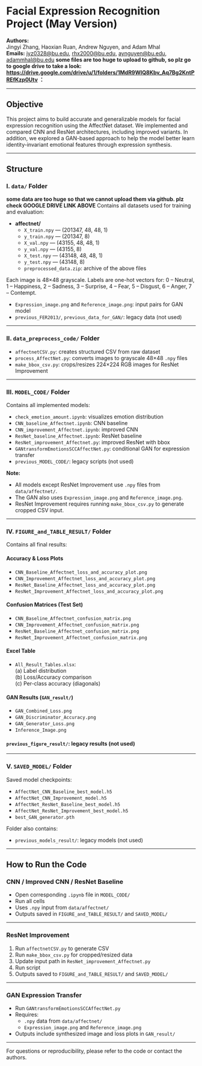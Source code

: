 # Facial Expression Recognition Project (May Version)

**Authors:**  
Jingyi Zhang, Haoxian Ruan, Andrew Nguyen, and Adam Mhal  
**Emails:** jyz0328@bu.edu, rhx2000@bu.edu, aynguyen@bu.edu, adammhal@bu.edu
**some files are too huge to upload to github, so plz go to google drive to take a look: https://drive.google.com/drive/u/1/folders/1MdR9WIQ8Kbv_Aq7Bg2KntPREfKzp0Utv  ：** 


---

## Objective

This project aims to build accurate and generalizable models for facial expression recognition using the AffectNet dataset. We implemented and compared CNN and ResNet architectures, including improved variants. In addition, we explored a GAN-based approach to help the model better learn identity-invariant emotional features through expression synthesis.

---

## Structure

### I. `data/` Folder
**some data are too huge so that we cannot upload them via github. plz check GOOGLE DRIVE LINK ABOVE**
Contains all datasets used for training and evaluation:

- **affectnet/**
  - `X_train.npy` — (201347, 48, 48, 1)
  - `y_train.npy` — (201347, 8)
  - `X_val.npy` — (43155, 48, 48, 1)
  - `y_val.npy` — (43155, 8)
  - `X_test.npy` — (43148, 48, 48, 1)
  - `y_test.npy` — (43148, 8)
  - `preprocessed_data.zip`: archive of the above files

Each image is 48×48 grayscale. Labels are one-hot vectors for:
0 – Neutral, 1 – Happiness, 2 – Sadness, 3 – Surprise, 4 – Fear, 5 – Disgust, 6 – Anger, 7 – Contempt.

- `Expression_image.png` and `Reference_image.png`: input pairs for GAN model
- `previous_FER2013/`, `previous_data_for_GAN/`: legacy data (not used)

---

### II. `data_preprocess_code/` Folder

- `affectnetCSV.py`: creates structured CSV from raw dataset
- `process_AffectNet.py`: converts images to grayscale 48×48 `.npy` files
- `make_bbox_csv.py`: crops/resizes 224×224 RGB images for ResNet Improvement

---

### III. `MODEL_CODE/` Folder

Contains all implemented models:

- `check_emotion_amount.ipynb`: visualizes emotion distribution
- `CNN_baseline_Affectnet.ipynb`: CNN baseline
- `CNN_improvement_Affectnet.ipynb`: improved CNN
- `ResNet_baseline_Affectnet.ipynb`: ResNet baseline
- `ResNet_improvement_Affectnet.py`: improved ResNet with bbox
- `GANtransformEmotionsSCCAffectNet.py`: conditional GAN for expression transfer
- `previous_MODEL_CODE/`: legacy scripts (not used)

**Note:**
- All models except ResNet Improvement use `.npy` files from `data/affectnet/`.
- The GAN also uses `Expression_image.png` and `Reference_image.png`.
- ResNet Improvement requires running `make_bbox_csv.py` to generate cropped CSV input.

---

### IV. `FIGURE_and_TABLE_RESULT/` Folder

Contains all final results:

#### Accuracy & Loss Plots
- `CNN_Baseline_Affectnet_loss_and_accuracy_plot.png`
- `CNN_Improvement_Affectnet_loss_and_accuracy_plot.png`
- `ResNet_Baseline_Affectnet_loss_and_accuracy_plot.png`
- `ResNet_Improvement_Affectnet_loss_and_accuracy_plot.png`

#### Confusion Matrices (Test Set)
- `CNN_Baseline_Affectnet_confusion_matrix.png`
- `CNN_Improvement_Affectnet_confusion_matrix.png`
- `ResNet_Baseline_Affectnet_confusion_matrix.png`
- `ResNet_Improvement_Affectnet_confusion_matrix.png`

#### Excel Table
- `All_Result_Tables.xlsx`:  
  (a) Label distribution  
  (b) Loss/Accuracy comparison  
  (c) Per-class accuracy (diagonals)

#### GAN Results (`GAN_result/`)
- `GAN_Combined_Loss.png`  
- `GAN_Discriminator_Accuracy.png`  
- `GAN_Generator_Loss.png`  
- `Inference_Image.png`

#### `previous_figure_result/`: legacy results (not used)

---

### V. `SAVED_MODEL/` Folder

Saved model checkpoints:

- `AffectNet_CNN_Baseline_best_model.h5`
- `AffectNet_CNN_Improvement_model.h5`
- `AffectNet_ResNet_Baseline_best_model.h5`
- `AffectNet_ResNet_Improvement_best_model.h5`
- `best_GAN_generator.pth`

Folder also contains:
- `previous_models_result/`: legacy models (not used)

---

## How to Run the Code

### CNN / Improved CNN / ResNet Baseline

- Open corresponding `.ipynb` file in `MODEL_CODE/`
- Run all cells  
- Uses `.npy` input from `data/affectnet/`  
- Outputs saved in `FIGURE_and_TABLE_RESULT/` and `SAVED_MODEL/`

---

### ResNet Improvement

1. Run `affectnetCSV.py` to generate CSV  
2. Run `make_bbox_csv.py` for cropped/resized data  
3. Update input path in `ResNet_improvement_Affectnet.py`  
4. Run script  
5. Outputs saved to `FIGURE_and_TABLE_RESULT/` and `SAVED_MODEL/`

---

### GAN Expression Transfer

- Run `GANtransformEmotionsSCCAffectNet.py`  
- Requires:
  - `.npy` data from `data/affectnet/`
  - `Expression_image.png` and `Reference_image.png`
- Outputs include synthesized image and loss plots in `GAN_result/`

---

For questions or reproducibility, please refer to the code or contact the authors.
